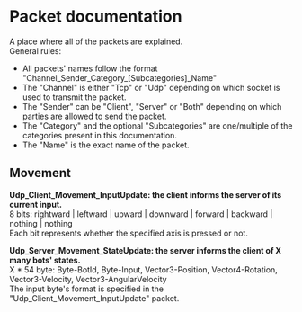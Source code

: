 # Packet documentation

A place where all of the packets are explained.  
General rules:
 - All packets' names follow the format "Channel_Sender_Category_[Subcategories]_Name"
 - The "Channel" is either "Tcp" or "Udp" depending on which socket is used to transmit the packet.
 - The "Sender" can be "Client", "Server" or "Both" depending on which parties are allowed to send the packet.
 - The "Category" and the optional "Subcategories" are one/multiple of the categories present in this documentation.
 - The "Name" is the exact name of the packet.

## Movement

**Udp_Client_Movement_InputUpdate: the client informs the server of its current input.**  
8 bits: rightward | leftward | upward | downward | forward | backward | nothing | nothing  
Each bit represents whether the specified axis is pressed or not.  

**Udp_Server_Movement_StateUpdate: the server informs the client of X many bots' states.**  
X * 54 byte: Byte-BotId, Byte-Input, Vector3-Position, Vector4-Rotation, Vector3-Velocity, Vector3-AngularVelocity  
The input byte's format is specified in the "Udp_Client_Movement_InputUpdate" packet.  
